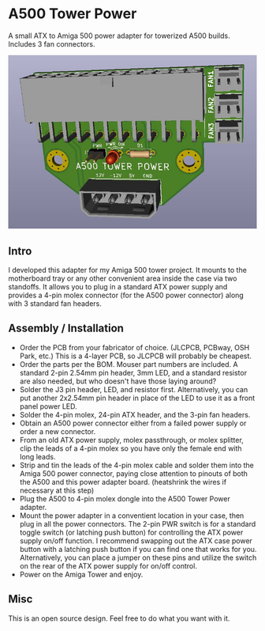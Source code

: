 # A500 Tower Power
A small ATX to Amiga 500 power adapter for towerized A500 builds. Includes 3 fan connectors.

![pic](pic.jpg)

## Intro
I developed this adapter for my Amiga 500 tower project. It mounts to the motherboard tray or any other convenient area inside the case via two standoffs. It allows you to plug in a standard ATX power supply and provides a 4-pin molex connector (for the A500 power connector) along with 3 standard fan headers. 

## Assembly / Installation
* Order the PCB from your fabricator of choice. (JLCPCB, PCBway, OSH Park, etc.) This is a 4-layer PCB, so JLCPCB will probably be cheapest.
* Order the parts per the BOM. Mouser part numbers are included. A standard 2-pin 2.54mm pin header, 3mm LED, and a standard resistor are also needed, but who doesn't have those laying around?
* Solder the J3 pin header, LED, and resistor first. Alternatively, you can put another 2x2.54mm pin header in place of the LED to use it as a front panel power LED.
* Solder the 4-pin molex, 24-pin ATX header, and the 3-pin fan headers.
* Obtain an A500 power connector either from a failed power supply or order a new connector.
* From an old ATX power supply, molex passthrough, or molex splitter, clip the leads of a 4-pin molex so you have only the female end with long leads.
* Strip and tin the leads of the 4-pin molex cable and solder them into the Amiga 500 power connector, paying close attention to pinouts of both the A500 and this power adapter board. (heatshrink the wires if necessary at this step)
* Plug the A500 to 4-pin molex dongle into the A500 Tower Power adapter.
* Mount the power adapter in a conventient location in your case, then plug in all the power connectors. The 2-pin PWR switch is for a standard toggle switch (or latching push button) for controlling the ATX power supply on/off function. I recommend swapping out the ATX case power button with a latching push button if you can find one that works for you. Alternatively, you can place a jumper on these pins and utilize the switch on the rear of the ATX power supply for on/off control.
* Power on the Amiga Tower and enjoy.

## Misc
This is an open source design. Feel free to do what you want with it.
